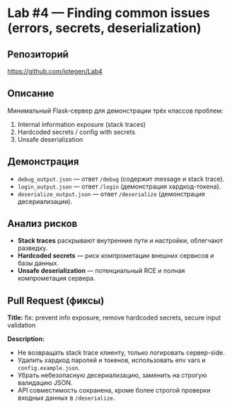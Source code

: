 # Lab #4 — Finding common issues (errors, secrets, deserialization)

## Репозиторий
https://github.com/iotegen/Lab4

## Описание
Минимальный Flask-сервер для демонстрации трёх классов проблем:
1. Internal information exposure (stack traces)
2. Hardcoded secrets / config with secrets
3. Unsafe deserialization

## Демонстрация
- `debug_output.json` — ответ `/debug` (содержит message и stack trace).
- `login_output.json` — ответ `/login` (демонстрация хардкод-токена).
- `deserialize_output.json` — ответ `/deserialize` (демонстрация десериализации).

## Анализ рисков
- **Stack traces** раскрывают внутренние пути и настройки, облегчают разведку.
- **Hardcoded secrets** — риск компрометации внешних сервисов и базы данных.
- **Unsafe deserialization** — потенциальный RCE и полная компрометация сервера.

## Pull Request (фиксы)
**Title:** fix: prevent info exposure, remove hardcoded secrets, secure input validation

**Description:**
- Не возвращать stack trace клиенту, только логировать сервер-side.
- Удалить хардкод паролей и токенов, использовать env vars и `config.example.json`.
- Убрать небезопасную десериализацию, заменить на строгую валидацию JSON.
- API совместимость сохранена, кроме более строгой проверки входных данных в `/deserialize`.
